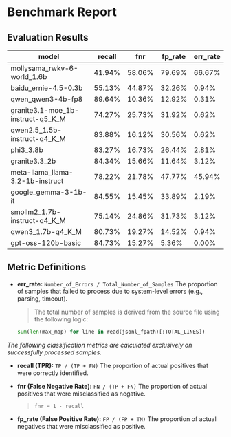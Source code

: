 # Benchmark Report

## Evaluation Results

|model|recall|fnr|fp_rate|err_rate|
|---|---|---|---|---|
|mollysama_rwkv-6-world_1.6b|41.94%|58.06%|79.69%|66.67%|
|baidu_ernie-4.5-0.3b|55.13%|44.87%|32.26%|0.94%|
|qwen_qwen3-4b-fp8|89.64%|10.36%|12.92%|0.31%|
|granite3.1-moe_1b-instruct-q5_K_M|74.27%|25.73%|31.92%|0.62%|
|qwen2.5_1.5b-instruct-q4_K_M|83.88%|16.12%|30.56%|0.62%|
|phi3_3.8b|83.27%|16.73%|26.44%|2.81%|
|granite3.3_2b|84.34%|15.66%|11.64%|3.12%|
|meta-llama_llama-3.2-1b-instruct|78.22%|21.78%|47.77%|45.94%|
|google_gemma-3-1b-it|84.55%|15.45%|33.89%|2.19%|
|smollm2_1.7b-instruct-q4_K_M|75.14%|24.86%|31.73%|3.12%|
|qwen3_1.7b-q4_K_M|80.73%|19.27%|14.52%|0.94%|
|gpt-oss-120b-basic|84.73%|15.27%|5.36%|0.00%|

## Metric Definitions

- **err_rate:** `Number_of_Errors / Total_Number_of_Samples` The proportion of samples that failed to process due to system-level errors (e.g., parsing, timeout). 
  > The total number of samples is derived from the source file using the following logic:
    ```python
    sum(len(max_map) for line in read(jsonl_fpath)[:TOTAL_LINES])
    ```

*The following classification metrics are calculated exclusively on successfully processed samples.*

- **recall (TPR):** `TP / (TP + FN)` The proportion of actual positives that were correctly identified. 

- **fnr (False Negative Rate):** `FN / (TP + FN)` The proportion of actual positives that were misclassified as negative. 
    > `fnr = 1 - recall`

- **fp_rate (False Positive Rate):** `FP / (FP + TN)` The proportion of actual negatives that were misclassified as positive. 
